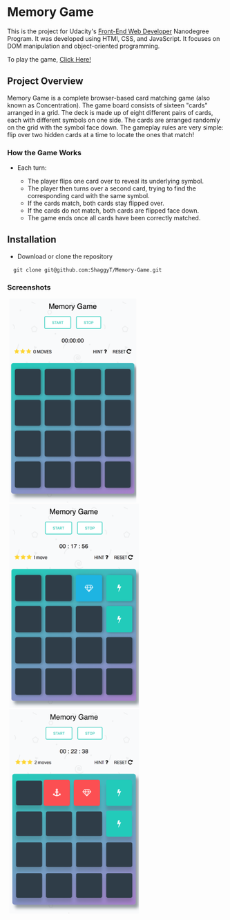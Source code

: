 # Memory Game
This is the project for Udacity's [ Front-End Web Developer](https://www.udacity.com/course/front-end-web-developer-nanodegree--nd001) Nanodegree Program. It was developed using HTMl, CSS, and JavaScript. It focuses on DOM manipulation and object-oriented programming.

To play the game, [Click Here!](https://github.com/ShaggyT/Memory-Game)  

## Project Overview

Memory Game is a complete browser-based card matching game (also known as Concentration).
The game board consists of sixteen "cards" arranged in a grid. The deck is made up of eight different pairs of cards, each with different symbols on one side. The cards are arranged randomly on the grid with the symbol face down. The gameplay rules are very simple: flip over two hidden cards at a time to locate the ones that match!


###  How the Game Works
- Each turn:

  - The player flips one card over to reveal its underlying symbol.
  - The player then turns over a second card, trying to find the corresponding card with the same symbol.
  - If the cards match, both cards stay flipped over.
  - If the cards do not match, both cards are flipped face down.
  - The game ends once all cards have been correctly matched.

## Installation

- Download or clone the repository
```
  git clone git@github.com:ShaggyT/Memory-Game.git
```

###  Screenshots

<img src="img/screenshot1.png" width=294 margin=5 style="margin: 0px 5px">
<img src="img/screenshot2.png" width=300 style="margin: 0px 5px">
<img src="img/screenshot3.png" width=300 style="margin: 0px 5px">
